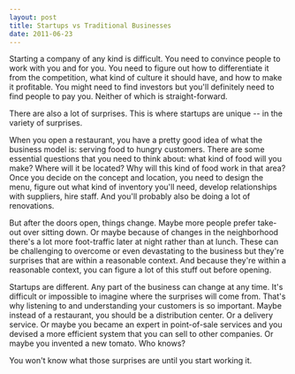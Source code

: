 ```yaml
---
layout: post
title: Startups vs Traditional Businesses
date: 2011-06-23
---
```


Starting a company of any kind is difficult. You need to convince people to work with you and for you. You need to figure out how to differentiate it from the competition, what kind of culture it should have, and how to make it profitable. You might need to find investors but you'll definitely need to find people to pay you. Neither of which is straight-forward.

There are also a lot of surprises. This is where startups are unique -- in the variety of surprises.

When you open a restaurant, you have a pretty good idea of what the business model is: serving food to hungry customers. There are some essential questions that you need to think about: what kind of food will you make? Where will it be located? Why will this kind of food work in that area? Once you decide on the concept and location, you need to design the menu, figure out what kind of inventory you'll need, develop relationships with suppliers, hire staff. And you'll probably also be doing a lot of renovations.

But after the doors open, things change. Maybe more people prefer take-out over sitting down. Or maybe because of changes in the neighborhood there's a lot more foot-traffic later at night rather than at lunch. These can be challenging to overcome or even devastating to the business but they're surprises that are within a reasonable context. And because they're within a reasonable context, you can figure a lot of this stuff out before opening.

Startups are different. Any part of the business can change at any time. It's difficult or impossible to imagine where the surprises will come from. That's why listening to and understanding your customers is so important. Maybe instead of a restaurant, you should be a distribution center. Or a delivery service. Or maybe you became an expert in point-of-sale services and you devised a more efficient system that you can sell to other companies. Or maybe you invented a new tomato. Who knows? 

You won't know what those surprises are until you start working it. 
